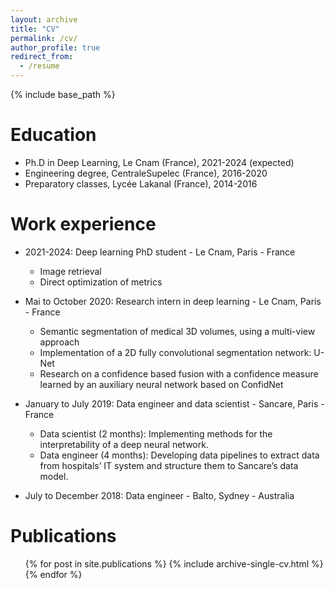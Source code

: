 ```yaml
---
layout: archive
title: "CV"
permalink: /cv/
author_profile: true
redirect_from:
  - /resume
---
```


{% include base_path %}

Education
======
* Ph.D in Deep Learning, Le Cnam (France), 2021-2024 (expected)
* Engineering degree, CentraleSupelec (France), 2016-2020
* Preparatory classes, Lycée Lakanal (France), 2014-2016

Work experience
======
* 2021-2024: Deep learning PhD student - Le Cnam, Paris - France
  * Image retrieval
  * Direct optimization of metrics

* Mai to October 2020: Research intern in deep learning - Le Cnam, Paris - France
  * Semantic segmentation of medical 3D volumes, using a multi-view approach
  * Implementation of a 2D fully convolutional segmentation network: U-Net
  * Research on a confidence based fusion with a confidence measure learned by an auxiliary neural network based on ConfidNet

* January to July 2019: Data engineer and data scientist - Sancare, Paris - France
  * Data scientist (2 months): Implementing methods for the interpretability of a deep neural network.
  * Data engineer (4 months): Developing data pipelines to extract data from hospitals’ IT system and structure them to Sancare’s data model.

* July to December 2018: Data engineer - Balto, Sydney - Australia

<!-- Skills
======
* Skill 1
* Skill 2
  * Sub-skill 2.1
  * Sub-skill 2.2
  * Sub-skill 2.3
* Skill 3 -->

Publications
======
  <ul>{% for post in site.publications %}
    {% include archive-single-cv.html %}
  {% endfor %}</ul>

<!-- Talks
======
  <ul>{% for post in site.talks %}
    {% include archive-single-talk-cv.html %}
  {% endfor %}</ul> -->

<!-- Teaching
======
  <ul>{% for post in site.teaching %}
    {% include archive-single-cv.html %}
  {% endfor %}</ul> -->

<!-- Service and leadership
======
* Currently signed in to 43 different slack teams -->
